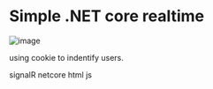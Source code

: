# Simple .NET core realtime
![image](https://user-images.githubusercontent.com/58350162/221402013-b63d4d7a-9690-4bef-8904-1c31ecbee0fc.png)


using cookie to indentify users.


signalR
netcore
html
js
